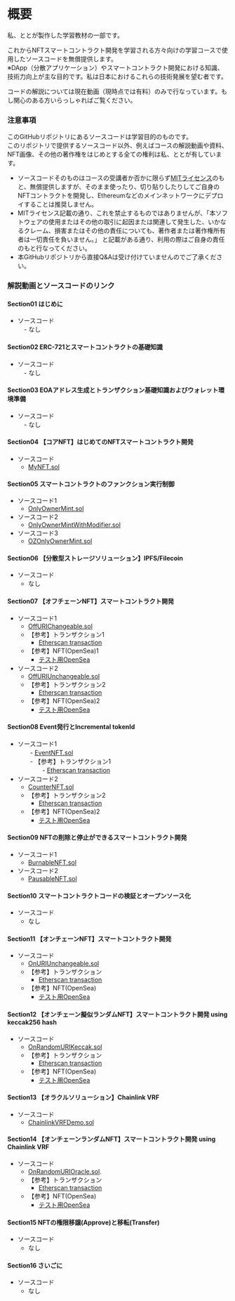 # 概要
私、ととが製作した学習教材の一部です。  

これからNFTスマートコントラクト開発を学習される方々向けの学習コースで使用したソースコードを無償提供します。  
※DApp（分散アプリケーション）やスマートコントラクト開発における知識、技術力向上が主な目的です。私は日本におけるこれらの技術発展を望む者です。

コードの解説については現在動画（現時点では有料）のみで行なっています。もし関心のある方いらっしゃればご覧ください。
  
  

### 注意事項
このGitHubリポジトリにあるソースコードは学習目的のものです。  
このリポジトリで提供するソースコード以外、例えばコースの解説動画や資料、NFT画像、その他の著作権をはじめとする全ての権利は私、ととが有しています。  
  - ソースコードそのものはコースの受講者か否かに限らず[MITライセンス](https://github.com/toto-1010/nft-smart-contracts-basic1/blob/main/LICENSE "MIT LICENSE")のもと、無償提供しますが、そのまま使ったり、切り貼りしたりしてご自身のNFTコントラクトを開発し、Ethereumなどのメインネットワークにデプロイすることは推奨しません。  
  - MITライセンス記載の通り、これを禁止するものではありませんが、「本ソフトウェアの使用またはその他の取引に起因または関連して発生した、いかなるクレーム、損害またはその他の責任についても、著作者または著作権所有者は一切責任を負いません。」  と記載がある通り、利用の際はご自身の責任のもと行なってください。  
  - 本GitHubリポジトリから直接Q&Aは受け付けていませんのでご了承ください。
  
  

### 解説動画とソースコードのリンク

#### Section01 はじめに
- ソースコード　  
　- なし

#### Section02 ERC-721とスマートコントラクトの基礎知識
- ソースコード　  
　- なし

#### Section03 EOAアドレス生成とトランザクション基礎知識およびウォレット環境準備
- ソースコード  
　- なし

#### Section04 【コアNFT】はじめてのNFTスマートコントラクト開発
- ソースコード  
  - [MyNFT.sol](https://github.com/toto-1010/nft-smart-contracts-basic1/blob/main/contracts/lecture-code/Section04/MyNFT.sol "MyNFT.sol")

#### Section05 スマートコントラクトのファンクション実行制御
- ソースコード1  
  - [OnlyOwnerMint.sol](https://github.com/toto-1010/nft-smart-contracts-basic1/blob/main/contracts/lecture-code/Section05/OnlyOwnerMint.sol "OnlyOwnerMint.sol")  
- ソースコード2  
  - [OnlyOwnerMintWithModifier.sol](https://github.com/toto-1010/nft-smart-contracts-basic1/blob/main/contracts/lecture-code/Section05/OnlyOwnerMintWithModifier.sol "OnlyOwnerMintWithModifier.sol")  
- ソースコード3  
  - [OZOnlyOwnerMint.sol](https://github.com/toto-1010/nft-smart-contracts-basic1/blob/main/contracts/lecture-code/Section05/OZOnlyOwnerMint.sol "OZOnlyOwnerMint.sol")  

#### Section06 【分散型ストレージソリューション】IPFS/Filecoin
- ソースコード  
  - なし

#### Section07 【オフチェーンNFT】スマートコントラクト開発
- ソースコード1  
  - [OffURIChangeable.sol](https://github.com/toto-1010/nft-smart-contracts-basic1/blob/main/contracts/lecture-code/Section07/OffURIChangeable.sol "OffURIChangeable.sol")  
  - 【参考】トランザクション1  
    - [Etherscan transaction](https://rinkeby.etherscan.io/address/0x8e7e1e7a43e2a3f26b046842415aff8f4b30728a "OffURIChangeable transaction")  
  - 【参考】NFT(OpenSea)1  
    - [テスト用OpenSea](https://testnets.opensea.io/collection/offurichangeable-v2 "OffURIChangeable NFT")  
- ソースコード2  
  - [OffURIUnchangeable.sol](https://github.com/toto-1010/nft-smart-contracts-basic1/blob/main/contracts/lecture-code/Section07/OffURIUnchangeable.sol "OffURIUnchangeable.sol")  
  - 【参考】トランザクション2  
    - [Etherscan transaction](https://rinkeby.etherscan.io/address/0xac8734b211e6661f062a7d95b1bf84c9f1144e8c "OffURIUnchangeable transaction")  
  - 【参考】NFT(OpenSea)2  
    - [テスト用OpenSea](https://testnets.opensea.io/collection/offuriunchangeable-v2 "OffURIUnchangeable NFT")  

#### Section08 Event発行とIncremental tokenId
- ソースコード1  
　　- [EventNFT.sol](https://github.com/toto-1010/nft-smart-contracts-basic1/blob/main/contracts/lecture-code/Section08/EventNFT.sol "EventNFT.sol")  
　　- 【参考】トランザクション1  
　　　　- [Etherscan transaction](https://rinkeby.etherscan.io/address/0x31dbf12b020ad39f950b8e5c8447dc81cce5d451#events "EventNFT transaction")
- ソースコード2  
  - [CounterNFT.sol](https://github.com/toto-1010/nft-smart-contracts-basic1/blob/main/contracts/lecture-code/Section08/CounterNFT.sol "CounterNFT.sol")  
  - 【参考】トランザクション2
    - [Etherscan transaction](https://rinkeby.etherscan.io/address/0xa732c62d0c7361472fa14905b41b55eb09b9e605 "CounterNFT transaction")  
  - 【参考】NFT(OpenSea)2
    - [テスト用OpenSea](https://testnets.opensea.io/collection/counternft-v3 "CounterNFT NFT")


#### Section09 NFTの削除と停止ができるスマートコントラクト開発
- ソースコード1  
  - [BurnableNFT.sol](https://github.com/toto-1010/nft-smart-contracts-basic1/blob/main/contracts/lecture-code/Section09/BurnableNFT.sol "BurnableNFT.sol")  
- ソースコード2  
  - [PausableNFT.sol](https://github.com/toto-1010/nft-smart-contracts-basic1/blob/main/contracts/lecture-code/Section09/PausableNFT.sol "PausableNFT.sol")  

#### Section10 スマートコントラクトコードの検証とオープンソース化
- ソースコード
  - なし

#### Section11 【オンチェーンNFT】スマートコントラクト開発
- ソースコード  
  - [OnURIUnchangeable.sol](https://github.com/toto-1010/nft-smart-contracts-basic1/blob/main/contracts/lecture-code/Section11/OnURIUnchangeable.sol "OnURIUnchangeable.sol")  
  - 【参考】トランザクション  
    - [Etherscan transaction](https://rinkeby.etherscan.io/address/0x654f0a4bbadfb78537de15e534562cb37509c44c "OnURIUnchangeable transaction")  
  - 【参考】NFT(OpenSea)  
    - [テスト用OpenSea](https://testnets.opensea.io/collection/onuriunchangeable-v4 "OnURIUnchangeable NFT")  

#### Section12 【オンチェーン擬似ランダムNFT】スマートコントラクト開発 using keccak256 hash
- ソースコード  
  - [OnRandomURIKeccak.sol](https://github.com/toto-1010/nft-smart-contracts-basic1/blob/main/contracts/lecture-code/Section12/OnRandomURIKeccak.sol "OnRandomURIKeccak.sol")  
  - 【参考】トランザクション  
    - [Etherscan transaction](https://mumbai.polygonscan.com/address/0x0f8115b50678c89f81453d48815d02b65847b5f3 "OnRandomURIKeccak transaction")  
  - 【参考】NFT(OpenSea)  
    - [テスト用OpenSea](https://testnets.opensea.io/collection/onrandomurikeccak-hhmawi2ptr "OnRandomURIKeccak NFT")  

#### Section13 【オラクルソリューション】Chainlink VRF
- ソースコード  
  - [ChainlinkVRFDemo.sol](https://github.com/toto-1010/nft-smart-contracts-basic1/blob/main/contracts/lecture-code/Section13/ChainlinkVRFDemo.sol "ChainlinkVRFDemo.sol")

#### Section14 【オンチェーンランダムNFT】スマートコントラクト開発 using Chainlink VRF
- ソースコード  
  - [OnRandomURIOracle.sol](https://github.com/toto-1010/nft-smart-contracts-basic1/blob/main/contracts/lecture-code/Section14/OnRandomURIOracle.sol "OnRandomURIOracle.sol"). 
  - 【参考】トランザクション  
    - [Etherscan transaction](https://rinkeby.etherscan.io/address/0x65334d7e31064df0d257171a46d38dce0b45d638 "OnRandomURIOracle transaction")  
  - 【参考】NFT(OpenSea)  
    - [テスト用OpenSea](https://testnets.opensea.io/collection/onrandomurioracle-v4 "OnRandomURIOracle NFT")  


#### Section15 NFTの権限移譲(Approve)と移転(Transfer)
- ソースコード  
  - なし

#### Section16 さいごに
- ソースコード  
  - なし

